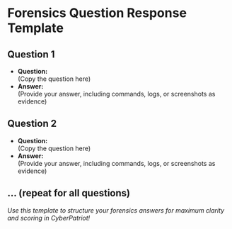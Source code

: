# Forensics Question Response Template

## Question 1
- **Question:**  
  (Copy the question here)
- **Answer:**  
  (Provide your answer, including commands, logs, or screenshots as evidence)

## Question 2
- **Question:**  
  (Copy the question here)
- **Answer:**  
  (Provide your answer, including commands, logs, or screenshots as evidence)

## ... (repeat for all questions)

*Use this template to structure your forensics answers for maximum clarity and scoring in CyberPatriot!*

